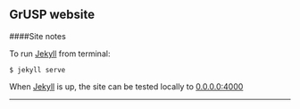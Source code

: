 GrUSP website
---

####Site notes

To run [Jekyll][jekyll] from terminal:

```
$ jekyll serve
```

When [Jekyll][jekyll] is up, the site can be tested locally to [0.0.0.0:4000](http://0.0.0.0:4000)

---

[jekyll]: http://jekyllrb.com
